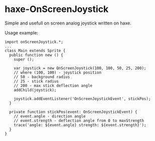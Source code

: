 haxe-OnScreenJoystick
=====================

Simple and usefull on screen analog joystick written on haxe.

Usage example:
```
import onScreenJoystick.*;
...
class Main extends Sprite {
  public function new () {
    super ();
    
    var joystick = new OnScreenJoystick(100, 100, 50, 25, 200);
    // where (100, 100) - joystick position
    // 50 - background radius
    // 25 - stick radius
    // 200 - max stick deflection angle
    addChild(joystick);
    
    joystick.addEventListener('OnScreenJoystickEvent', stickPos);
  }
  
  private function stickPos(event: OnScreenJoystickEvent) {
    // event.angle - direction angle
    // event.strength - deflection angle from 0 to maxStrength
    trace('angle: ${event.angle} strength: ${event.strength}');
  }
}

```

